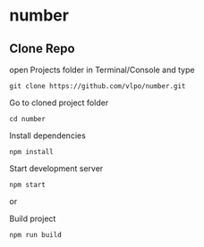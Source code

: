 # number

## Clone Repo
open Projects folder in Terminal/Console and type
```
git clone https://github.com/vlpo/number.git
```

Go to cloned project folder
```
cd number
```

Install dependencies
```
npm install
```

Start development server
```
npm start
```

or

Build project
```
npm run build
```